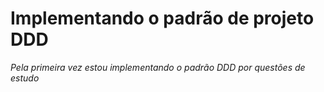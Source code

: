 # Implementando o padrão de projeto DDD

*Pela primeira vez estou implementando o padrão DDD por questões de estudo*
